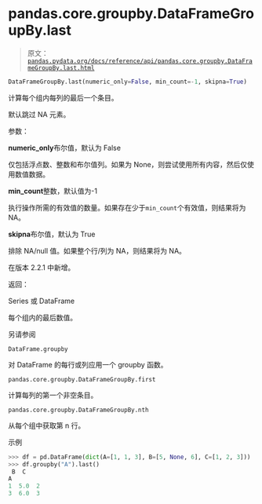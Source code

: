 # pandas.core.groupby.DataFrameGroupBy.last

> 原文：[`pandas.pydata.org/docs/reference/api/pandas.core.groupby.DataFrameGroupBy.last.html`](https://pandas.pydata.org/docs/reference/api/pandas.core.groupby.DataFrameGroupBy.last.html)

```py
DataFrameGroupBy.last(numeric_only=False, min_count=-1, skipna=True)
```

计算每个组内每列的最后一个条目。

默认跳过 NA 元素。

参数：

**numeric_only**布尔值，默认为 False

仅包括浮点数、整数和布尔值列。如果为 None，则尝试使用所有内容，然后仅使用数值数据。

**min_count**整数，默认值为-1

执行操作所需的有效值的数量。如果存在少于`min_count`个有效值，则结果将为 NA。

**skipna**布尔值，默认为 True

排除 NA/null 值。如果整个行/列为 NA，则结果将为 NA。

在版本 2.2.1 中新增。

返回：

Series 或 DataFrame

每个组内的最后数值。

另请参阅

`DataFrame.groupby`

对 DataFrame 的每行或列应用一个 groupby 函数。

`pandas.core.groupby.DataFrameGroupBy.first`

计算每列的第一个非空条目。

`pandas.core.groupby.DataFrameGroupBy.nth`

从每个组中获取第 n 行。

示例

```py
>>> df = pd.DataFrame(dict(A=[1, 1, 3], B=[5, None, 6], C=[1, 2, 3]))
>>> df.groupby("A").last()
 B  C
A
1  5.0  2
3  6.0  3 
```

